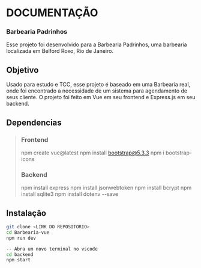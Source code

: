 # DOCUMENTAÇÃO
### Barbearia Padrinhos

Esse projeto foi desenvolvido para a Barbearia Padrinhos, uma barbearia localizada em Belford Roxo, Rio de Janeiro.

## Objetivo
Usado para estudo e TCC, esse projeto é baseado em uma Barbearia real, onde foi encontrado a necessidade de um sistema para agendamento de seus cliente. O projeto foi feito em Vue em seu frontend e Express.js em seu backend.

## Dependencias
> ### Frontend
> npm create vue@latest
> npm install bootstrap@5.3.3
> npm i bootstrap-icons
>
> ### Backend
> npm install express
> npm install jsonwebtoken
> npm install bcrypt
> npm install sqlite3
> npm install dotenv --save



## Instalação

```sh
git clone <LINK DO REPOSITORIO>
cd Barbearia-vue
npm run dev

-- Abra um novo terminal no vscode
cd backend
npm start
```